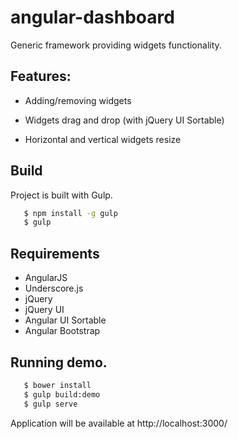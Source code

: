 angular-dashboard
====================

Generic framework providing widgets functionality.


Features:
---------

 - Adding/removing widgets
 
 - Widgets drag and drop (with jQuery UI Sortable)
 
 - Horizontal and vertical widgets resize

Build
-----

 Project is built with Gulp.

 ``` bash
    $ npm install -g gulp
    $ gulp
 ```

Requirements
------------

- AngularJS
- Underscore.js
- jQuery
- jQuery UI
- Angular UI Sortable
- Angular Bootstrap

Running demo.
------------

 ``` bash
    $ bower install
    $ gulp build:demo
    $ gulp serve
 ```

Application will be available at http://localhost:3000/